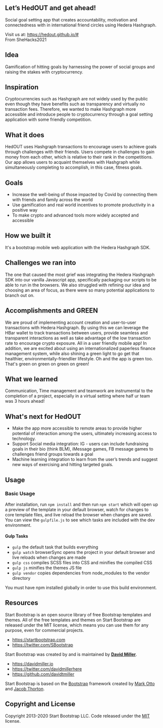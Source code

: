 ## Let’s HedOUT and get ahead!
Social goal setting app that creates accountability, motivation and connectedness with in international friend circles using Hedera Hashgraph.  
   
Visit us at: https://hedout.github.io/#       
From SheHacks2021

## Idea
Gamification of hitting goals by harnessing the power of social groups and raising the stakes with cryptocurrency.

## Inspiration
Cryptocurrencies such as Hashgraph are not widely used by the public even though they have benefits such as transparency and virtually no transaction fees. Therefore, we wanted to make Hashgraph more accessible and introduce people to cryptocurrency through a goal setting application with some friendly competition.

## What it does
HedOUT uses Hashgraph transactions to encourage users to achieve goals through challenges with their friends. Users compete in challenges to gain money from each other, which is relative to their rank in the competitions. Our app allows users to acquaint themselves with Hashgraph while simultaneously completing to accomplish, in this case, fitness goals. 

## Goals
* Increase the well-being of those impacted by Covid by connecting them with friends and family across the world
* Use gamification and real world incentives to promote productivity in a positive way
* To make crypto and advanced tools more widely accepted and accessible

## How we built it
It's a bootstrap mobile web application with the Hedera Hashgraph SDK.

## Challenges we ran into
The one that caused the most grief was integrating the Hedera Hashgraph SDK into our vanilla Javascript app, specifically packaging our scripts to be able to run in the browsers. We also struggled with refining our idea and choosing an area of focus, as there were so many potential applications to branch out on. 

## Accomplishments and GREEN
We are proud of implementing account creation and user-to-user transactions with Hedera Hashgraph. By using this we can leverage the HBar wallet to track transactions between users, provide seamless and transparent interactions as well as take advantage of the low transaction rate to encourage crypto exposure. All in a user friendly mobile app!
In addition, we are excited about using an internationalized paperless finance management system, while also shining a green light to go get that healthier, environmentally-friendlier lifestyle. Oh and the app is green too. That's green on green on green on green!

## What we learned
Communication, Time management and teamwork are instrumental to the completion of a project, especially in a virtual setting where half ur team was 3 hours ahead!

## What's next for HedOUT
* Make the app more accessible to remote areas to provide higher potential of interaction among the users, ultimately increasing access to technology.
* Support Social media integration: IG - users can include fundraising goals in their bio (think BLM), iMessage games, FB message games to challenges friend groups towards a goal
* Machine learning integration to learn from the user’s trends and suggest new ways of exercising and hitting targeted goals. 

## Usage

### Basic Usage

After installation, run `npm install` and then run `npm start` which will open up a preview of the template in your default browser, watch for changes to core template files, and live reload the browser when changes are saved. You can view the `gulpfile.js` to see which tasks are included with the dev environment.

#### Gulp Tasks

* `gulp` the default task that builds everything
* `gulp watch` browserSync opens the project in your default browser and live reloads when changes are made
* `gulp css` compiles SCSS files into CSS and minifies the compiled CSS
* `gulp js` minifies the themes JS file
* `gulp vendor` copies dependencies from node_modules to the vendor directory

You must have npm installed globally in order to use this build environment.

## Resources

Start Bootstrap is an open source library of free Bootstrap templates and themes. All of the free templates and themes on Start Bootstrap are released under the MIT license, which means you can use them for any purpose, even for commercial projects.

* <https://startbootstrap.com>
* <https://twitter.com/SBootstrap>

Start Bootstrap was created by and is maintained by **[David Miller](https://davidmiller.io/)**.

* <https://davidmiller.io>
* <https://twitter.com/davidmillerhere>
* <https://github.com/davidtmiller>

Start Bootstrap is based on the [Bootstrap](https://getbootstrap.com/) framework created by [Mark Otto](https://twitter.com/mdo) and [Jacob Thorton](https://twitter.com/fat).

## Copyright and License

Copyright 2013-2020 Start Bootstrap LLC. Code released under the [MIT](https://github.com/StartBootstrap/startbootstrap-stylish-portfolio/blob/gh-pages/LICENSE) license.
